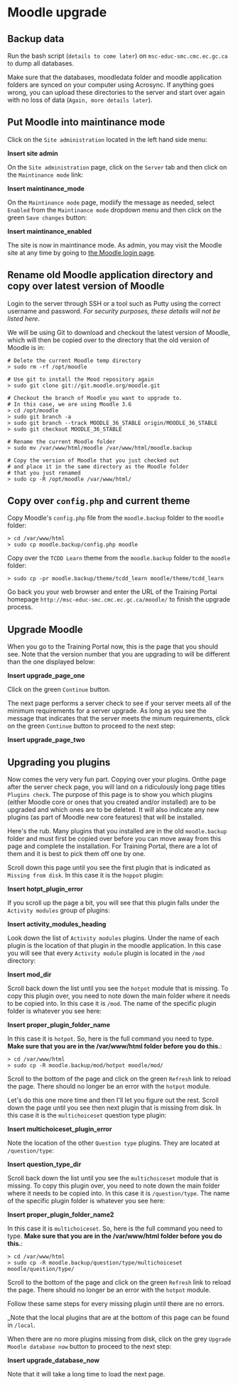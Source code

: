 # Moodle upgrade

## Backup data

Run the bash script (`details to come later`) on `msc-educ-smc.cmc.ec.gc.ca` to dump all databases.

Make sure that the databases, moodledata folder and moodle application folders are synced on your computer using Acrosync. If anything goes wrong, you can upload these directories to the server and start over again with no loss of data (`Again, more details later`).

## Put Moodle into maintinance mode

Click on the `Site administration` located in the left hand side menu:

**Insert site admin**

On the `Site administration` page, click on the `Server` tab and then click on the `Maintinance mode` link:

**Insert maintinance_mode**

On the `Maintinance mode` page, modiify the message as needed, select `Enabled` from the `Maintinance mode` dropdown menu and then click on the green `Save changes` button:

**Insert maintinance_enabled**

The site is now in maintinance mode. As admin, you may visit the Moodle site at any time by going to [the Moodle login page](http://msc-educ-smc.cmc.ec.gc.ca/moodle/login/index.php).

## Rename old Moodle application directory and copy over latest version of Moodle

Login to the server through SSH or a tool such as Putty using the correct username and password. _For security purposes, these details will not be listed here_.

We will be using Git to download and checkout the latest version of Moodle, which will then be copied over to the directory that the old version of Moodle is in:

```
# Delete the current Moodle temp directory
> sudo rm -rf /opt/moodle

# Use git to install the Mood repository again
> sudo git clone git://git.moodle.org/moodle.git

# Checkout the branch of Moodle you want to upgrade to.
# In this case, we are using Moodle 3.6
> cd /opt/moodle
> sudo git branch -a
> sudo git branch --track MOODLE_36_STABLE origin/MOODLE_36_STABLE
> sudo git checkout MOODLE_36_STABLE

# Rename the current Moodle folder
> sudo mv /var/www/html/moodle /var/www/html/moodle.backup

# Copy the version of Moodle that you just checked out
# and place it in the same directory as the Moodle folder
# that you just renamed
> sudo cp -R /opt/moodle /var/www/html/
```

## Copy over `config.php` and current theme

Copy Moodle's `config.php` file from the `moodle.backup` folder to the `moodle` folder:

```
> cd /var/www/html
> sudo cp moodle.backup/config.php moodle
```

Copy over the `TCDD Learn` theme from the `moodle.backup` folder to the `moodle` folder:

```
> sudo cp -pr moodle.backup/theme/tcdd_learn moodle/theme/tcdd_learn
```

Go back you your web browser and enter the URL of the Training Portal homepage `http://msc-educ-smc.cmc.ec.gc.ca/moodle/` to finish the upgrade process.

## Upgrade Moodle

When you go to the Training Portal now, this is the page that you should see. Note that the version number that you are upgrading to will be different than the one displayed below:

**Insert upgrade_page_one**

Click on the green `Continue` button.

The next page performs a server check to see if your server meets all of the minimum requirements for a server upgrade. As long as you see the message that indicates that the server meets the minum requirements, click on the green `Continue` button to proceed to the next step:

**Insert upgrade_page_two**

## Upgrading you plugins

Now comes the very very fun part. Copying over your plugins. Onthe page after the server check page, you will land on a ridiculously long page titles `Plugins check`. The purpose of this page is to show you which plugins (either Moodle core or ones that you created and/or installed) are to be upgraded and which ones are to be deleted. It will also indicate any new plugins (as part of Moodle new core features) that will be installed.

Here's the rub. Many plugins that you installed are in the old `moodle.backup` folder and must first be copied over before you can move away from this page and complete the installation. For Training Portal, there are a lot of them and it is best to pick them off one by one.

Scroll down this page until you see the first plugin that is indicated as `Missing from disk`. In this case it is the `hoppot` plugin:

**Insert hotpt_plugin_error**

If you scroll up the page a bit, you will see that this plugin falls under the `Activity modules` group of plugins:

**Insert activity_modules_heading**

Look down the list of `Activity modules` plugins. Under the name of each plugin is the location of that plugin in the moodle application. In this case you will see that every `Activity module` plugin is located in the `/mod` directory:

**Insert mod_dir**

Scroll back down the list until you see the `hotpot` module that is missing. To copy this plugin over, you need to note down the main folder where it needs to be copied into. In this case it is `/mod`. The name of the specific plugin folder is whatever you see here:

**Insert proper_plugin_folder_name**

In this case it is `hotpot`. So, here is the full command you need to type. **Make sure that you are in the /var/www/html folder before you do this.**:

```
> cd /var/www/html
> sudo cp -R moodle.backup/mod/hotpot moodle/mod/
```

Scroll to the bottom of the page and click on the green `Refresh` link to reload the page. There should no longer be an error with the `hotpot` module.

Let's do this one more time and then I'll let you figure out the rest. Scroll down the page until you see then next plugin that is missing from disk. In this case it is the `multichoiceset` question type plugin:


**Insert multichoiceset_plugin_error**

Note the location of the other `Question type` plugins. They are located at `/question/type`:

**Insert question_type_dir**

Scroll back down the list until you see the `multichoiceset` module that is missing. To copy this plugin over, you need to note down the main folder where it needs to be copied into. In this case it is `/question/type`. The name of the specific plugin folder is whatever you see here:

**Insert proper_plugin_folder_name2**

In this case it is `multichoiceset`. So, here is the full command you need to type. **Make sure that you are in the /var/www/html folder before you do this.**:

```
> cd /var/www/html
> sudo cp -R moodle.backup/question/type/multichoiceset moodle/question/type/
```

Scroll to the bottom of the page and click on the green `Refresh` link to reload the page. There should no longer be an error with the `hotpot` module.

Follow these same steps for every missing plugin until there are no errors.

_Note that the local plugins that are at the bottom of this page can be found in `/local`.

When there are no more plugins missing from disk, click on the grey `Upgrade Moodle database now` button to proceed to the next step:

**Insert upgrade_database_now**

Note that it will take a long time to load the next page.

